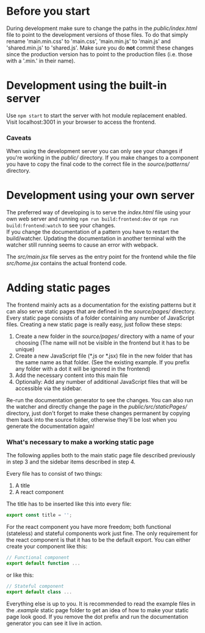 # Before you start

During development make sure to change the paths in the *public/index.html* file to point
to the development versions of those files. To do that simply rename 'main.min.css' to 'main.css',
'main.min.js' to 'main.js' and 'shared.min.js' to 'shared.js'. Make sure you do **not** commit these
changes since the production version has to point to the production files (i.e. those with a '.min.' in their name).

# Development using the built-in server

Use `npm start` to start the server with hot module replacement enabled.
Visit localhost:3001 in your browser to access the frontend.

### Caveats

When using the development server you can only see your changes if you're working in the *public/* directory.
If you make changes to a component you have to copy the final code to the correct file in the *source/patterns/* directory.

# Development using your own server

The preferred way of developing is to serve the *index.html* file using your own web server and
running `npm run build:frontend:dev` or `npm run build:frontend:watch` to see your changes.  
If you change the documentation of a pattern you have to restart the build/watcher.
Updating the documentation in another terminal with the watcher still running seems to cause
an error with webpack.

The *src/main.jsx* file serves as the entry point for the frontend while the file
*src/home.jsx* contains the actual frontend code.

# Adding static pages

The frontend mainly acts as a documentation for the existing patterns but it
can also serve static pages that are defined in the *source/pages/* directory.
Every static page consists of a folder containing any number of JavaScript files.
Creating a new static page is really easy, just follow these steps:

1. Create a new folder in the *source/pages/* directory with a name of your choosing
(The name will not be visible in the frontend but it has to be unique)
2. Create a new JavaScript file (*.js or *.jsx) file in the new folder that has the same name as that folder.
(See the existing example. If you prefix any folder with a dot it will be ignored in the frontend)
3. Add the necessary content into this main file
4. Optionally: Add any number of additional JavaScript files that will be accessible via the sidebar.

Re-run the documentation generator to see the changes. You can also run the watcher and
directly change the page in the *public/src/staticPages/* directory, just don't forget to
make these changes permanent by copying them back into the source folder, otherwise they'll
be lost when you generate the documentation again!

### What's necessary to make a working static page

The following applies both to the main static page file described previously in step 3
and the sidebar items described in step 4.

Every file has to consist of two things:
1. A title
2. A react component

The title has to be inserted like this into every file:

```javascript
export const title = '';
```

For the react component you have more freedom; both functional (stateless) and stateful
components work just fine. The only requirement for the react component is that it
has to be the default export.
You can either create your component like this:

```javascript
// Functional component
export default function ...
```

or like this:

```javascript
// Stateful component
export default class ...
```

Everything else is up to you. It is recommended to read the example files in the *.example* static
page folder to get an idea of how to make your static page look good. If you remove the dot prefix
and run the documentation generator you can see it live in action.
